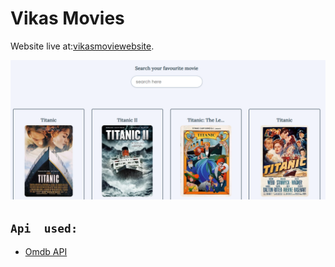 # Vikas Movies 

Website live at:[vikasmoviewebsite](https://vikasvashisht20.github.io/VikasMovies/).

![alt text](./src/assets/MovieImage.png "Landing Page")

## `Api  used:`
* [Omdb API](https://www.omdbapi.com/)


